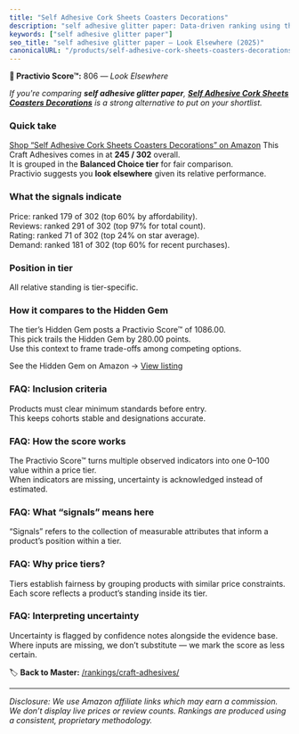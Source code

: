 ```yaml
---
title: "Self Adhesive Cork Sheets Coasters Decorations"
description: "self adhesive glitter paper: Data-driven ranking using the Practivio Score™. Positioned by quality, value, demand, findability, momentum."
keywords: ["self adhesive glitter paper"]
seo_title: "self adhesive glitter paper — Look Elsewhere (2025)"
canonicalURL: "/products/self-adhesive-cork-sheets-coasters-decorations-B0DM97VBDF/"
---
```


**🚫 Practivio Score™:** 806 — _Look Elsewhere_


*If you're comparing **self adhesive glitter paper**, **[Self Adhesive Cork Sheets Coasters Decorations](https://www.amazon.com/dp/B0DM97VBDF?tag=practivio-20)** is a strong alternative to put on your shortlist.*
### Quick take
[Shop “Self Adhesive Cork Sheets Coasters Decorations” on Amazon](https://www.amazon.com/dp/B0DM97VBDF?tag=practivio-20)
This Craft Adhesives comes in at **245 / 302** overall.  
It is grouped in the **Balanced Choice tier** for fair comparison.  
Practivio suggests you **look elsewhere** given its relative performance.

### What the signals indicate
Price: ranked 179 of 302 (top 60% by affordability).  
Reviews: ranked 291 of 302 (top 97% for total count).  
Rating: ranked 71 of 302 (top 24% on star average).  
Demand: ranked 181 of 302 (top 60% for recent purchases).

### Position in tier
All relative standing is tier-specific.

### How it compares to the Hidden Gem
The tier’s Hidden Gem posts a Practivio Score™ of 1086.00.  
This pick trails the Hidden Gem by 280.00 points.  
Use this context to frame trade-offs among competing options.  

See the Hidden Gem on Amazon → [View listing](https://www.amazon.com/dp/B000VXO4L2?tag=practivio-20)

### FAQ: Inclusion criteria
Products must clear minimum standards before entry.  
This keeps cohorts stable and designations accurate.

### FAQ: How the score works
The Practivio Score™ turns multiple observed indicators into one 0–100 value within a price tier.  
When indicators are missing, uncertainty is acknowledged instead of estimated.

### FAQ: What “signals” means here
“Signals” refers to the collection of measurable attributes that inform a product’s position within a tier.

### FAQ: Why price tiers?
Tiers establish fairness by grouping products with similar price constraints.  
Each score reflects a product’s standing inside its tier.

### FAQ: Interpreting uncertainty
Uncertainty is flagged by confidence notes alongside the evidence base.  
Where inputs are missing, we don’t substitute — we mark the score as less certain.


🏷️ **Back to Master:** [/rankings/craft-adhesives/](/rankings/craft-adhesives/)

---
_Disclosure: We use Amazon affiliate links which may earn a commission. We don’t display live prices or review counts. Rankings are produced using a consistent, proprietary methodology._

